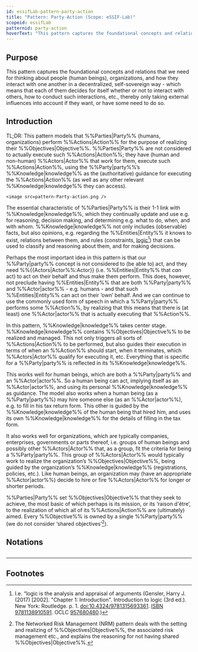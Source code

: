 ```yaml
---
id: essifLab-pattern-party-action
title: "Pattern: Party-Action (Scope: eSSIF-Lab)"
scopeid: essifLab
patternid: party-action
hoverText: "This pattern captures the foundational concepts and relations that we need for thinking about people (human beings), organizations, and how they interact with one another in a decentralized, self-sovereign way - which means that each of them decides for itself whether or not to interact with others, how to conduct such interactions, etc., thereby only taking external influences into account if they want, or have some need to do so."
---
```


## Purpose
<!--Concisely describe what can you do with the pattern that is (at least) harder if you didn't have it.-->
This pattern captures the foundational concepts and relations that we need for thinking about people (human beings), organizations, and how they interact with one another in a decentralized, self-sovereign way - which means that each of them decides for itself whether or not to interact with others, how to conduct such interactions, etc., thereby only taking external influences into account if they want, or have some need to do so.

## Introduction
<!--Gently introduce the pattern, by referring to real-world situations and using colloquial terms, so that when someone has read the text, (s)he knows what it is about, and is ready to delve into the specifics of the pattern-->
TL;DR: This pattern models that %%Parties|Party%% (humans, organizations) perform %%Actions|Action%% for the purpose of realizing their %%Objectives|Objective%%. %%Parties|Party%% are not considered to actually execute such %%Actions|Action%%; they have (human and non-human) %%Actors|Actor%% that work for them, execute such %%Actions|Action%%, using the %%Party|party%%’s %%Knowledge|knowledge%% as the (authoritative) guidance for executing the %%Actions|Action%% (as well as any other relevant %%Knowledge|knowledge%% they can access).

`<image src=pattern-Party-action.png />`

The essential characteristic of %%Parties|Party%% is their 1-1 link with %%Knowledge|knowledge%%, which they continually update and use e.g. for reasoning, decision making, and determining e.g. what to do, when, and with whom. %%Knowledge|knowledge%% not only includes (observable) facts, but also opinions, e.g. regarding the %%Entities|Entity%% it knows to exist, relations between them, and rules (constraints, [logic](https://en.wikipedia.org/wiki/Logic)[^1]) that can be used to classify and reasoning about them, and for making decisions. 

Perhaps the most important idea in this pattern is that our %%Party|party%% concept is not considered to (be able to) act, and they need %%{{Actors|Actor%%:Actor}} (i.e. %%Entities|Entity%% that _can_ act) to act on their behalf and thus make them perform. This does, however,  not preclude having %%Entities|Entity%% that are both %%Party|party%% and %%Actor|actor%% - e.g. humans - and that such %%Entities|Entity%% can act on their ‘own’ behalf. And we can continue to use the commonly used form of speech in which a %%Party|party%% performs some %%Action%%, by realizing that this means that there is (at least) one %%Actor|actor%% that is actually executing that %%Action%%.

In this pattern, %%Knowledge|knowledge%% takes center stage. %%Knowledge|knowledge%% contains %%Objectives|Objective%% to be realized and managed. This not only triggers all sorts of %%Actions|Action%% to be performed, but also guides their execution in terms of when an %%Action%% should start, when it terminates, which %%Actors|Actor%% qualify for executing it, etc. Everything that is specific for a %%Party|party%% is reflected in its %%Knowledge|knowledge%%.

This works well for human beings, which are both a %%Party|party%% and an %%Actor|actor%%. So a human being can act, implying itself as an %%Actor|actor%%, and using its personal %%Knowledge|knowledge%% as guidance. The model also works when a human being (as a %%Party|party%%) may hire someone else (as an %%Actor|actor%%), e.g. to fill in his tax return form. This other is guided by the %%Knowledge|knowledge%% of the human being that hired him, and uses its own %%Knowledge|knowledge%% for the details of filling in the tax form.

It also works well for organizations, which are typically companies, enterprises, governments or parts thereof, i.e. groups of human beings and possibly other %%Actors|Actor%% that, as a group, fit the criteria for being a %%Party|party%%. This group of %%Actors|Actor%% would typically work to realize the organization’s %%Objectives|Objective%%, being guided by the organization’s %%Knowledge|knowledge%% (registrations, policies, etc.). Like human beings, an organization may (have an appropriate %%Actor|actor%%) decide to hire or fire %%Actors|Actor%% for longer or shorter periods.

%%Parties|Party%% set %%Objectives|Objective%% that they seek to achieve, the most basic of which perhaps is its mission, or its ‘raison d'être’, to the realization of which all of its %%Actions|Action%% are (ultimately) aimed. Every %%Objective%% is owned by a single %%Party|party%% (we do not consider ‘shared objectives’[^2]).

## Notations
<!--This (optional) section specifies the notations that are used, or refers to such a specification.-->

## <!-- any number of other sections, as is fit for describing the pattern -->
<!--text as appropriate for such a section -->

---
## Footnotes
<!--This (optional) section contains any footnotes that may have been specified in the text above.-->

[^1]: I.e. “logic is the analysis and appraisal of arguments (Gensler, Harry J. (2017) [2002]. "Chapter 1: Introduction". Introduction to logic (3rd ed.). New York: Routledge. p. 1. [doi:10.4324/9781315693361](https://doi.org/10.4324%2F9781315693361). [ISBN 9781138910591](https://en.wikipedia.org/wiki/Special:BookSources/9781138910591). OCLC [957680480](https://www.worldcat.org/oclc/957680480).)

[^2]: The Networked Risk Management (NRM) pattern deals with the setting and realizing of %%Objectives|Objective%%, the associated risk management etc., and explains the reasoning for not having shared %%Objectives|Objective%%.